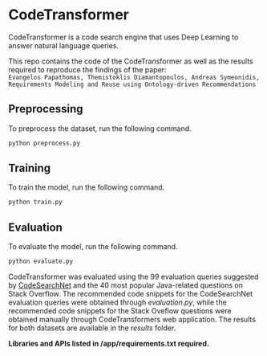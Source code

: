 # CodeTransformer

CodeTransformer is a code search engine that uses Deep Learning to answer natural language queries.

This repo contains the code of the CodeTransformer as well as the results required to reproduce the findings of the paper:  
```Evangelos Papathomas, Themistoklis Diamantopoulos, Andreas Symeonidis, Requirements Modeling and Reuse using Ontology-driven Recommendations```

## Preprocessing

To preprocess the dataset, run the following command.

```bash
python preprocess.py
```

## Training

To train the model, run the following command.

```bash
python train.py
```

## Evaluation

To evaluate the model, run the following command.

```bash
python evaluate.py
```

CodeTransformer was evaluated using the 99 evaluation queries suggested by [CodeSearchNet](https://github.com/github/CodeSearchNet) and the 40 most popular Java-related questions on Stack Overflow. The recommended code snippets for the CodeSearchNet evaluation queries were obtained through _evaluation.py_, while the recommended code snippets for the Stack Oveflow questions were obtained manually through CodeTransformers web application. The results for both datasets are available in the _results_ folder.

**Libraries and APIs listed in /app/requirements.txt required.**
